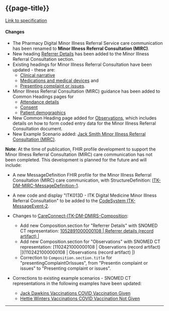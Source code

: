 ## {{page-title}}

[Link to specification](https://developer.nhs.uk/apis/digitalmedicines-1.2.5-private-beta/)

#### Changes

- The Pharmacy Digital Minor Illness Referral Service care communication has been renamed to <b>Minor Illness Referral Consultation (MIRC)</b>.
- New heading [Referrer Details](https://developer.nhs.uk/apis/digitalmedicines-1.2.5-private-beta/explore_referrer_details_mirc.html) has been added to the Minor Illness Referral Consultation section.
- Existing headings for Minor Illness Referral Consultation have been updated - these are:
    - [Clinical narrative](https://developer.nhs.uk/apis/digitalmedicines-1.2.5-private-beta/explore_clinical_narrative_mirc.html)
    - [Medications and medical devices](https://developer.nhs.uk/apis/digitalmedicines-1.2.5-private-beta/explore_medication_mirc.html) and
    - [Presenting complaint or issues](https://developer.nhs.uk/apis/digitalmedicines-1.2.5-private-beta/explore_presenting_complaint_mirc.html).
- Minor Illness Referral Consultation (MIRC) guidance has been added to Common Headings pages for
    - [Attendance details](https://developer.nhs.uk/apis/digitalmedicines-1.2.5-private-beta/explore_attendance_details.html)
    - [Consent](https://developer.nhs.uk/apis/digitalmedicines-1.2.5-private-beta/explore_consent.html)
    - [Patient demographics](https://developer.nhs.uk/apis/digitalmedicines-1.2.5-private-beta/explore_patient_demographics.html)
- New Common Heading page added for [Observations](https://developer.nhs.uk/apis/digitalmedicines-1.2.5-private-beta/explore_observations.html), which includes details on how to form coded entry data for the Minor Illness Referral Consultation document.
- New Example Scenario added: [Jack Smith Minor Illness Referral Consultation (MIRC)](https://developer.nhs.uk/apis/digitalmedicines-1.2.5-private-beta/engage_jack_smith_mirc.html).


<div class="nhsd-a-box nhsd-a-box--bg-light-blue nhsd-!t-margin-bottom-6 nhsd-t-body">
    <b>Note</b>: At the time of publication, FHIR profile development to support the Minor Illness Referral Consultation (MIRC) care communication has not been completed. This development is planned for the future and will include:
</div>

- A new MessageDefinition FHIR profile for the Minor Illness Referral Consultation (MIRC) care communication, with StructureDefinition: [ITK-DM-MIRC-MessageDefinition-1](https://fhir.nhs.uk/STU3/MessageDefinition/ITK-DM-MIRC-MessageDefinition-1).
- A new code and display "ITK013D - ITK Digital Medicine Minor Illness Referral Consultation" to be added to the [CodeSystem ITK-MessageEvent-2](https://fhir.nhs.uk/STU3/CodeSystem/ITK-MessageEvent-2).
- Changes to [CareConnect-ITK-DM-DMIRS-Composition](https://fhir.nhs.uk/STU3/StructureDefinition/CareConnect-ITK-DM-DMIRS-Composition-1):
    - Add new Composition.section for "Referrer Details" with SNOMED CT representation: [1052891000000108 | Referrer details (record artifact) |](https://termbrowser.nhs.uk/?perspective=full&conceptId1=1052891000000108)
    - Add new Composition.section for "Observations" with SNOMED CT representation: [1102421000000108 | Observations (record artifact) |](1102421000000108 | Observations (record artifact) |)
    - Correction to `Composition.section.title` for "presentingComplaintOrIssues", from "Presentin complaint or issues" to "Presenting complaint or issues".
- Corrections to existing example scenarios - SNOMED CT representations in the following examples have been updated:

    - [Jack Dawkins Vaccinations COVID Vaccination Given](https://developer.nhs.uk/apis/digitalmedicines-1.2.5-private-beta/engage_jack_dawkins_imms.html)
    - [Hettie Winters Vaccinations COVID Vaccination Not Given](https://developer.nhs.uk/apis/digitalmedicines-1.2.5-private-beta/engage_hettie_winters_imms.html)

---